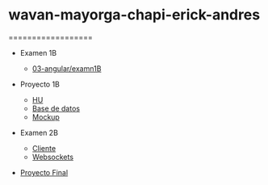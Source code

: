 # wavan-mayorga-chapi-erick-andres
==================

*   Examen 1B
    *   [03-angular/examn1B](#pathExamen)

*   Proyecto 1B
    *   [HU](https://bit.ly/3qeY4qM)
    *   [Base de datos](https://bit.ly/3qg6jTC)
    *   [Mockup](https://bit.ly/3qi4F3y)

*   Examen 2B
    *   [Cliente](03-angular/basta)
    *   [Websockets](04-websockets/websockets-basta)

*   [Proyecto Final](#path-proyecto)
